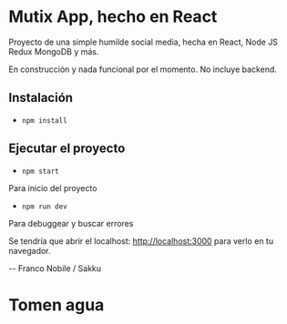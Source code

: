 # Mutix App, hecho en React

Proyecto de una simple humilde social media, hecha en React, Node JS Redux MongoDB y más.

En construcción y nada funcional por el momento. No incluye backend.

## Instalación 

- `npm install`

## Ejecutar el proyecto

- `npm start`

Para inicio del proyecto

- `npm run dev`

Para debuggear y buscar errores


Se tendría que abrir el localhost: [http://localhost:3000](http://localhost:3000) para verlo en tu navegador.


-- Franco Nobile / Sakku

# Tomen agua 